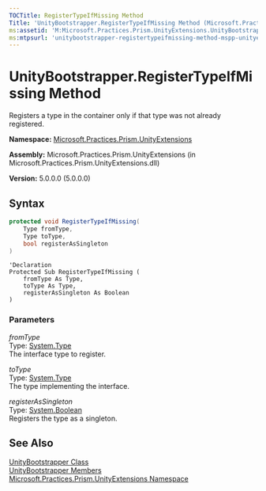 ```yaml
---
TOCTitle: RegisterTypeIfMissing Method
Title: 'UnityBootstrapper.RegisterTypeIfMissing Method (Microsoft.Practices.Prism.UnityExtensions)'
ms:assetid: 'M:Microsoft.Practices.Prism.UnityExtensions.UnityBootstrapper.RegisterTypeIfMissing(System.Type,System.Type,System.Boolean)'
ms:mtpsurl: 'unitybootstrapper-registertypeifmissing-method-mspp-unityextensions.md'
---
```



# UnityBootstrapper.RegisterTypeIfMissing Method

Registers a type in the container only if that type was not already registered.

**Namespace:** [Microsoft.Practices.Prism.UnityExtensions](/patterns-practices/reference/mspp-unityextensions-namespace)

**Assembly:** Microsoft.Practices.Prism.UnityExtensions (in Microsoft.Practices.Prism.UnityExtensions.dll)

**Version:** 5.0.0.0 (5.0.0.0)

## Syntax
```C#
protected void RegisterTypeIfMissing(
	Type fromType,
	Type toType,
	bool registerAsSingleton
)
```
```VB
'Declaration
Protected Sub RegisterTypeIfMissing ( 
	fromType As Type,
	toType As Type,
	registerAsSingleton As Boolean
)
```

### Parameters

*fromType*  
Type: [System.Type](http://msdn.microsoft.com/en-us/library/42892f65)   
The interface type to register.

*toType*  
Type: [System.Type](http://msdn.microsoft.com/en-us/library/42892f65)   
The type implementing the interface.

*registerAsSingleton*     
Type: [System.Boolean](http://msdn.microsoft.com/en-us/library/a28wyd50)   
Registers the type as a singleton.

## See Also

[UnityBootstrapper Class](/patterns-practices/reference/unitybootstrapper-class-mspp-unityextensions)<br/>
[UnityBootstrapper Members](/patterns-practices/reference/unitybootstrapper-members-mspp-unityextensions)<br/>
[Microsoft.Practices.Prism.UnityExtensions Namespace](/patterns-practices/reference/mspp-unityextensions-namespace)<br/>